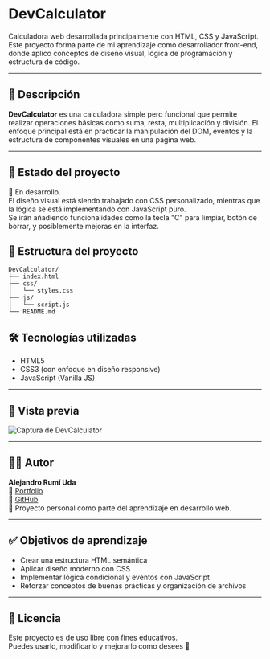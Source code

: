 # DevCalculator

Calculadora web desarrollada principalmente con HTML, CSS y JavaScript. Este proyecto forma parte de mi aprendizaje como desarrollador front-end, donde aplico conceptos de diseño visual, lógica de programación y estructura de código.

---

## 📌 Descripción

**DevCalculator** es una calculadora simple pero funcional que permite realizar operaciones básicas como suma, resta, multiplicación y división. El enfoque principal está en practicar la manipulación del DOM, eventos y la estructura de componentes visuales en una página web.

---

## 🚧 Estado del proyecto

🚀 En desarrollo.  
El diseño visual está siendo trabajado con CSS personalizado, mientras que la lógica se está implementando con JavaScript puro.  
Se irán añadiendo funcionalidades como la tecla "C" para limpiar, botón de borrar, y posiblemente mejoras en la interfaz.


## 🧠 Estructura del proyecto
```
DevCalculator/
├── index.html
├── css/
│   └── styles.css
├── js/
│   └── script.js
└── README.md
```

## 🛠️ Tecnologías utilizadas

- HTML5
- CSS3 (con enfoque en diseño responsive)
- JavaScript (Vanilla JS)

---

## 📸 Vista previa

![Captura de DevCalculator](assets/img/preview.png) <!-- Puedes añadir una imagen de ejemplo aquí -->

---

## 👨‍💻 Autor

**Alejandro Rumí Uda**  
🔗 [Portfolio](https://alejandrorumi-dev.github.io/DevPortfolio/)  
🐙 [GitHub](https://github.com/alejandrorumi-dev)  
📍 Proyecto personal como parte del aprendizaje en desarrollo web.

---

## ✅ Objetivos de aprendizaje

- Crear una estructura HTML semántica
- Aplicar diseño moderno con CSS
- Implementar lógica condicional y eventos con JavaScript
- Reforzar conceptos de buenas prácticas y organización de archivos

---

## 📂 Licencia

Este proyecto es de uso libre con fines educativos.  
Puedes usarlo, modificarlo y mejorarlo como desees 🙌